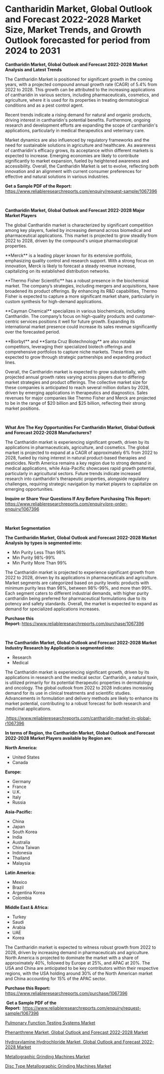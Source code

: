 <p><h1>Cantharidin Market, Global Outlook and Forecast 2022-2028 Market Size, Market Trends, and Growth Outlook forecasted for period from 2024 to 2031</h1></p><p><strong>Cantharidin Market, Global Outlook and Forecast 2022-2028 Market Analysis and Latest Trends</strong></p>
<p><p>The Cantharidin Market is positioned for significant growth in the coming years, with a projected compound annual growth rate (CAGR) of 5.4% from 2022 to 2028. This growth can be attributed to the increasing applications of cantharidin in various sectors, including pharmaceuticals, cosmetics, and agriculture, where it is used for its properties in treating dermatological conditions and as a pest control agent.</p><p>Recent trends indicate a rising demand for natural and organic products, driving interest in cantharidin's potential benefits. Furthermore, ongoing research and development efforts are expanding the scope of cantharidin's applications, particularly in medical therapeutics and veterinary care.</p><p>Market dynamics are also influenced by regulatory frameworks and the need for sustainable solutions in agriculture and healthcare. As awareness of cantharidin's efficacy grows, its acceptance within different markets is expected to increase. Emerging economies are likely to contribute significantly to market expansion, fueled by heightened awareness and accessibility. Overall, the Cantharidin Market is set to evolve, reflecting both innovation and an alignment with current consumer preferences for effective and natural solutions in various industries.</p></p>
<p><strong>Get a Sample PDF of the Report:&nbsp;</strong> <a href="https://www.reliableresearchreports.com/enquiry/request-sample/1067396">https://www.reliableresearchreports.com/enquiry/request-sample/1067396</a></p>
<p>&nbsp;</p>
<p><strong>Cantharidin Market, Global Outlook and Forecast 2022-2028 Major Market Players</strong></p>
<p><p>The global Cantharidin market is characterized by significant competition among key players, fueled by increasing demand across biomedical and pharmaceutical applications. This market is projected to grow steadily from 2022 to 2028, driven by the compound's unique pharmacological properties.</p><p>**Merck** is a leading player known for its extensive portfolio, emphasizing quality control and research support. With a strong focus on innovation, Merck is likely to forecast a steady revenue increase, capitalizing on its established distribution networks.</p><p>**Thermo Fisher Scientific** has a robust presence in the biochemical market. The company’s strategies, including mergers and acquisitions, have broadened its product offerings. By enhancing its R&D capabilities, Thermo Fisher is expected to capture a more significant market share, particularly in custom synthesis for high-demand applications.</p><p>**Cayman Chemical** specializes in various biochemicals, including Cantharidin. The company’s focus on high-quality products and customer-centric services positions it well for future growth. Expanding its international market presence could increase its sales revenue significantly over the forecasted period.</p><p>**Biorbyt** and **Santa Cruz Biotechnology** are also notable competitors, leveraging their specialized biotech offerings and comprehensive portfolios to capture niche markets. These firms are expected to grow through strategic partnerships and expanding product lines.</p><p>Overall, the Cantharidin market is expected to grow substantially, with projected annual growth rates varying across players due to differing market strategies and product offerings. The collective market size for these companies is anticipated to reach several million dollars by 2028, driven by emerging applications in therapeutics and diagnostics. Sales revenues for major companies like Thermo Fisher and Merck are projected to be in the range of $20 billion and $25 billion, reflecting their strong market positions.</p></p>
<p>&nbsp;</p>
<p><strong>What Are The Key Opportunities For Cantharidin Market, Global Outlook and Forecast 2022-2028 Manufacturers?</strong></p>
<p><p>The Cantharidin market is experiencing significant growth, driven by its applications in pharmaceuticals, agriculture, and cosmetics. The global market is projected to expand at a CAGR of approximately 6% from 2022 to 2028, fueled by rising interest in natural product-based therapies and pesticides. North America remains a key region due to strong demand in medical applications, while Asia-Pacific showcases rapid growth potential, particularly in agricultural sectors. Future trends indicate increased research into cantharidin's therapeutic properties, alongside regulatory challenges, requiring strategic navigation by market players to capitalize on emerging opportunities.</p></p>
<p><strong>Inquire or Share Your Questions If Any Before Purchasing This Report:</strong> <a href="https://www.reliableresearchreports.com/enquiry/pre-order-enquiry/1067396">https://www.reliableresearchreports.com/enquiry/pre-order-enquiry/1067396</a></p>
<p>&nbsp;</p>
<p><strong>Market Segmentation</strong></p>
<p><strong>The Cantharidin Market, Global Outlook and Forecast 2022-2028 Market Analysis by types is segmented into:</strong></p>
<p><ul><li>Min Purity Less Than 98%</li><li>Min Purity 98%-99%</li><li>Min Purity More Than 99%</li></ul></p>
<p><p>The Cantharidin market is projected to experience significant growth from 2022 to 2028, driven by its applications in pharmaceuticals and agriculture. Market segments are categorized based on purity levels: products with minimum purity less than 98%, between 98%-99%, and more than 99%. Each segment caters to different industrial demands, with higher purity cantharidin being preferred for pharmaceutical formulations due to its potency and safety standards. Overall, the market is expected to expand as demand for specialized applications increases.</p></p>
<p><strong>Purchase this Report:&nbsp;</strong><a href="https://www.reliableresearchreports.com/purchase/1067396">https://www.reliableresearchreports.com/purchase/1067396</a></p>
<p>&nbsp;</p>
<p><strong>The Cantharidin Market, Global Outlook and Forecast 2022-2028 Market Industry Research by Application is segmented into:</strong></p>
<p><ul><li>Research</li><li>Medical</li></ul></p>
<p><p>The Cantharidin market is experiencing significant growth, driven by its applications in research and the medical sector. Cantharidin, a natural toxin, is utilized primarily for its potential therapeutic properties in dermatology and oncology. The global outlook from 2022 to 2028 indicates increasing demand for its use in clinical treatments and scientific studies. Advancements in formulation and delivery methods are likely to enhance its market potential, contributing to a robust forecast for both research and medicinal applications.</p></p>
<p><a href="https://www.reliableresearchreports.com/cantharidin-market-in-global-r1067396">&nbsp;https://www.reliableresearchreports.com/cantharidin-market-in-global-r1067396</a></p>
<p><strong>In terms of Region, the Cantharidin Market, Global Outlook and Forecast 2022-2028 Market Players available by Region are:</strong></p>
<p>
    <p> <strong> North America: </strong>
        <ul>
            <li>United States</li>
            <li>Canada</li>
        </ul>
        </p> 
    <p> <strong> Europe: </strong>
        <ul>
            <li>Germany</li>
            <li>France</li>
            <li>U.K.</li>
            <li>Italy</li>
            <li>Russia</li>
        </ul>
        </p> 
    <p> <strong> Asia-Pacific: </strong>
        <ul>
            <li>China</li>
            <li>Japan</li>
            <li>South Korea</li>
            <li>India</li>
            <li>Australia</li>
            <li>China Taiwan</li>
            <li>Indonesia</li>
            <li>Thailand</li>
            <li>Malaysia</li>
        </ul>
        </p> 
    <p> <strong> Latin America: </strong>
        <ul>
            <li>Mexico</li>
            <li>Brazil</li>
            <li>Argentina Korea</li>
            <li>Colombia</li>
        </ul>
        </p> 
    <p> <strong> Middle East & Africa: </strong>
        <ul>
            <li>Turkey</li>
            <li>Saudi</li>
            <li>Arabia</li>
            <li>UAE</li>
            <li>Korea</li>
        </ul>
    </p>
    </p>
<p><p>The Cantharidin market is expected to witness robust growth from 2022 to 2028, driven by increasing demand in pharmaceuticals and agriculture. North America is projected to dominate the market with a share of approximately 40%, followed by Europe at 25%, and APAC at 20%. The USA and China are anticipated to be key contributors within their respective regions, with the USA holding around 30% of the North American market and China accounting for 15% of the APAC sector.</p></p>
<p><strong>Purchase this Report: </strong><a href="https://www.reliableresearchreports.com/purchase/1067396">https://www.reliableresearchreports.com/purchase/1067396</a></p>
<p>&nbsp;<strong>Get a Sample PDF of the Report:&nbsp;&nbsp;</strong><a href="https://www.reliableresearchreports.com/enquiry/request-sample/1067396">https://www.reliableresearchreports.com/enquiry/request-sample/1067396</a></p>
<p><strong></strong></p>
<p><p><a href="https://www.linkedin.com/pulse/pulmonary-function-testing-systems-market-trends-analysis-qk77e?trackingId=JDE%2BxyPNRc2UairE0wALyg%3D%3D">Pulmonary Function Testing Systems Market</a></p><p><a href="https://github.com/sofayahoo2023/Market-Research-Report-List-6/blob/main/phenanthrene-market-global-outlook-and-forecast-2022-2028-market.md">Phenanthrene Market, Global Outlook and Forecast 2022-2028 Market</a></p><p><a href="https://github.com/joannesouthgate/Market-Research-Report-List-4/blob/main/hydroxylamine-hydrochloride-market-global-outlook-and-forecast-2022-2028-market.md">Hydroxylamine Hydrochloride Market, Global Outlook and Forecast 2022-2028 Market</a></p><p><a href="https://issuu.com/reportprime-2/docs/metallographic-grinding-machines-ma_5f9c5aeabb2e2f">Metallographic Grinding Machines Market</a></p><p><a href="https://issuu.com/reportprime-2/docs/disc-type-metallographic-grinding-m_e871d4942daf84">Disc Type Metallographic Grinding Machines Market</a></p></p>